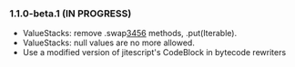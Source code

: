 ### 1.1.0-beta.1 (IN PROGRESS)

* ValueStacks: remove .swap[3456]() methods, .put(Iterable).
* ValueStacks: null values are no more allowed.
* Use a modified version of jitescript's CodeBlock in bytecode rewriters

